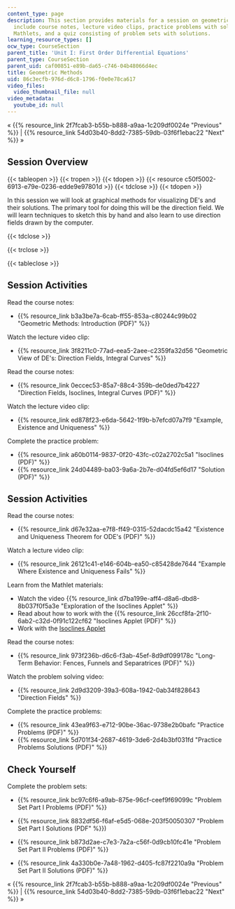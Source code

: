 ```yaml
---
content_type: page
description: This section provides materials for a session on geometric methods. Materials
  include course notes, lecture video clips, practice problems with solutions, JavaScript
  Mathlets, and a quiz consisting of problem sets with solutions.
learning_resource_types: []
ocw_type: CourseSection
parent_title: 'Unit I: First Order Differential Equations'
parent_type: CourseSection
parent_uid: caf00851-e89b-da65-c746-04b48066d4ec
title: Geometric Methods
uid: 86c3ecfb-976d-d6c8-1796-f0e0e78ca617
video_files:
  video_thumbnail_file: null
video_metadata:
  youtube_id: null
---
```


« {{% resource_link 2f7fcab3-b55b-b888-a9aa-1c209df0024e "Previous" %}} | {{% resource_link 54d03b40-8dd2-7385-59db-03f6f1ebac22 "Next" %}} »

Session Overview
----------------

{{< tableopen >}}
{{< tropen >}}
{{< tdopen >}}
{{< resource c50f5002-6913-e79e-0236-edde9e97801d >}}
{{< tdclose >}}
{{< tdopen >}}


In this session we will look at graphical methods for visualizing DE's and their solutions. The primary tool for doing this will be the direction field. We will learn techniques to sketch this by hand and also learn to use direction fields drawn by the computer.


{{< tdclose >}}

{{< trclose >}}

{{< tableclose >}}

Session Activities
------------------

Read the course notes:

*   {{% resource_link b3a3be7a-6cab-ff55-853a-c80244c99b02 "Geometric Methods: Introduction (PDF)" %}}

Watch the lecture video clip:

*   {{% resource_link 3f8211c0-77ad-eea5-2aee-c2359fa32d56 "Geometric View of DE's: Direction Fields, Integral Curves" %}}

Read the course notes:

*   {{% resource_link 0eccec53-85a7-88c4-359b-de0ded7b4227 "Direction Fields, Isoclines, Integral Curves (PDF)" %}}

Watch the lecture video clip:

*   {{% resource_link ed878f23-e6da-5642-1f9b-b7efcd07a7f9 "Example, Existence and Uniqueness" %}}

Complete the practice problem:

*   {{% resource_link a60b0114-9837-0f20-43fc-c02a2702c5a1 "Isoclines (PDF)" %}}
*   {{% resource_link 24d04489-ba03-9a6a-2b7e-d04fd5ef6d17 "Solution (PDF)" %}}

Session Activities
------------------

Read the course notes:

*   {{% resource_link d67e32aa-e7f8-ff49-0315-52dacdc15a42 "Existence and Uniqueness Theorem for ODE's (PDF)" %}}

Watch a lecture video clip:

*   {{% resource_link 26121c41-e146-604b-ea50-c85428de7644 "Example Where Existence and Uniqueness Fails" %}}

Learn from the Mathlet materials:

*   Watch the video {{% resource_link d7ba199e-aff4-d8a6-dbd8-8b037f0f5a3e "Exploration of the Isoclines Applet" %}}
*   Read about how to work with the {{% resource_link 26ccf8fa-2f10-6ab2-c32d-0f91c122cf62 "Isoclines Applet (PDF)" %}}
*   Work with the [Isoclines Applet](/ans7870/18/18.03SC/isoclines.html "Open in a new window.")

Read the course notes:

*   {{% resource_link 973f236b-d6c6-f3ab-45ef-8d9df099178c "Long-Term Behavior: Fences, Funnels and Separatrices (PDF)" %}}

Watch the problem solving video:

*   {{% resource_link 2d9d3209-39a3-608a-1942-0ab34f828643 "Direction Fields" %}}

Complete the practice problems:

*   {{% resource_link 43ea9f63-e712-90be-36ac-9738e2b0bafc "Practice Problems (PDF)" %}}
*   {{% resource_link 5d701f34-2687-4619-3de6-2d4b3bf031fd "Practice Problems Solutions (PDF)" %}}

Check Yourself
--------------

Complete the problem sets:

*   {{% resource_link bc97c6f6-a9ab-875e-96cf-ceef9f69099c "Problem Set Part I Problems (PDF)" %}}
*   {{% resource_link 8832df56-f6af-e5d5-068e-203f50050307 "Problem Set Part I Solutions (PDF" %}})
  
*   {{% resource_link b873d2ae-c7e3-7a2a-c56f-0d9cb10fc41e "Problem Set Part II Problems (PDF)" %}}
*   {{% resource_link 4a330b0e-7a48-1962-d405-fc87f2210a9a "Problem Set Part II Solutions (PDF)" %}}

« {{% resource_link 2f7fcab3-b55b-b888-a9aa-1c209df0024e "Previous" %}} | {{% resource_link 54d03b40-8dd2-7385-59db-03f6f1ebac22 "Next" %}} »